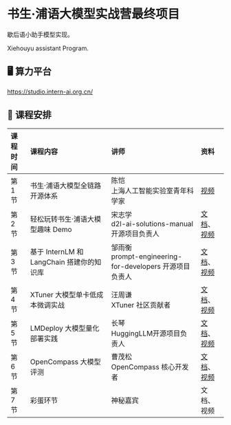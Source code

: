 # 书生·浦语大模型实战营最终项目

歇后语小助手模型实现。

Xiehouyu assistant Program.

## 🖥️ 算力平台

https://studio.intern-ai.org.cn/

## 📅 课程安排

| 课程时间 | 课程内容                                  | 讲师                                                        | 资料                                                         |
| :------- | :---------------------------------------- | :---------------------------------------------------------- | :----------------------------------------------------------- |
| 第 1 节  | 书生·浦语大模型全链路开源体系             | 陈恺 </br>上海人工智能实验室青年科学家                      | [视频](https://www.bilibili.com/video/BV1Rc411b7ns/)         |
| 第 2 节  | 轻松玩转书生·浦语大模型趣味 Demo          | 宋志学</br>d2l-ai-solutions-manual 开源项目负责人           | [文档](./helloworld/hello_world.md)、[视频](https://www.bilibili.com/video/BV1Ci4y1z72H) |
| 第 3 节  | 基于 InternLM 和 LangChain 搭建你的知识库 | 邹雨衡</br>prompt-engineering-for-developers 开源项目负责人 | [文档](./langchain/readme.md)、[视频](https://www.bilibili.com/video/BV1sT4y1p71V/) |
| 第 4 节  | XTuner 大模型单卡低成本微调实战           | 汪周谦</br>XTuner 社区贡献者                                | [文档](./xtuner/README.md)、[视频](https://www.bilibili.com/video/BV1yK4y1B75J) |
| 第 5 节  | LMDeploy 大模型量化部署实践               | 长琴</br>HuggingLLM开源项目负责人                           | [文档](./lmdeploy/lmdeploy.md)、[视频](https://www.bilibili.com/video/BV1iW4y1A77P) |
| 第 6 节  | OpenCompass 大模型评测                    | 曹茂松</br>OpenCompass 核心开发者                           | [文档](./opencompass/opencompass_tutorial.md)、[视频](https://www.bilibili.com/video/BV1Gg4y1U7uc/) |
| 第 7 节  | 彩蛋环节                                  | 神秘嘉宾                                                    | 文档、视频                                                   |

